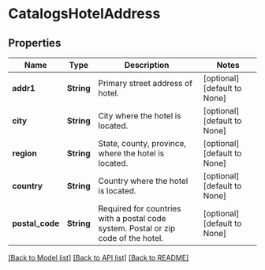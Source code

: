 # CatalogsHotelAddress

## Properties
Name | Type | Description | Notes
------------ | ------------- | ------------- | -------------
**addr1** | **String** | Primary street address of hotel. | [optional] [default to None]
**city** | **String** | City where the hotel is located. | [optional] [default to None]
**region** | **String** | State, county, province, where the hotel is located. | [optional] [default to None]
**country** | **String** | Country where the hotel is located. | [optional] [default to None]
**postal_code** | **String** | Required for countries with a postal code system. Postal or zip code of the hotel. | [optional] [default to None]

[[Back to Model list]](../README.md#documentation-for-models) [[Back to API list]](../README.md#documentation-for-api-endpoints) [[Back to README]](../README.md)


